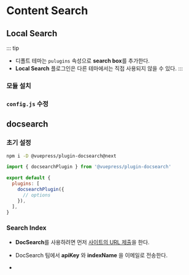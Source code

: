 # Content Search

## Local Search [<Badge type="tip" text="link" vertical="middle"/>](https://v2.vuepress.vuejs.org/reference/plugin/search.html)

::: tip 
- 디폴트 테마는 `pulugins` 속성으로 **search box**를 추가한다.
- **Local Search** 플로그인은 다른 테마에서는 직접 사용되지 않을 수 있다.
:::

### 모듈 설치

### `config.js` 수정


## docsearch

### 초기 설정

``` sh
npm i -D @vuepress/plugin-docsearch@next
```

``` js
import { docsearchPlugin } from '@vuepress/plugin-docsearch'

export default {
  plugins: [
    docsearchPlugin({
      // options
    }),
  ],
}
```

### Search Index

- **DocSearch**를 사용하려면 먼저 [사이트의 URL 제출](https://docsearch.algolia.com/apply/)을 한다.

- DocSearch 팀에서 **apiKey** 와 **indexName** 을 이메일로 전송한다.

- 